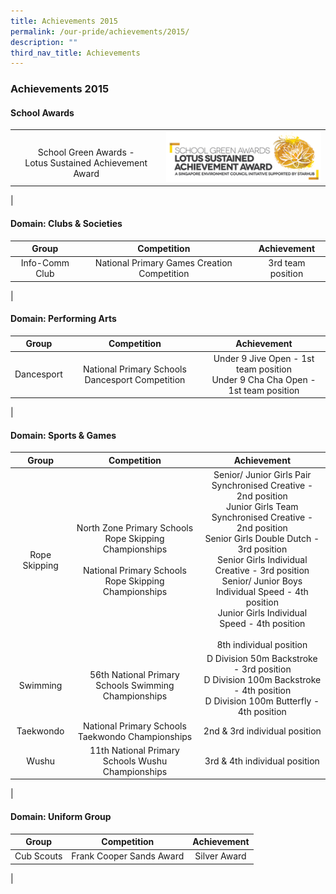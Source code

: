 ```yaml
---
title: Achievements 2015
permalink: /our-pride/achievements/2015/
description: ""
third_nav_title: Achievements
---
```

### **Achievements 2015**
#### **School Awards**

|  |  |
|:---:|:---:|
| <br>School Green Awards - <br> Lotus Sustained Achievement Award | ![](/images/2017schaward.jpg) |
|

#### **Domain: Clubs & Societies**

| Group | Competition | Achievement |
|:---:|:---:|:---:|
| Info-Comm Club | National Primary Games Creation Competition | 3rd team position | 
|

#### **Domain: Performing Arts**

| Group | Competition | Achievement |
|:---:|:---:|:---:|
| Dancesport | National Primary Schools Dancesport Competition | Under 9 Jive Open - 1st team position<br>Under 9 Cha Cha Open - 1st team position | 
|

#### **Domain: Sports & Games**

| Group | Competition | Achievement |
|:---:|:---:|:---:|
| Rope Skipping | North Zone Primary Schools Rope Skipping Championships<br><br>National Primary Schools Rope Skipping Championships | Senior/ Junior Girls Pair Synchronised Creative - 2nd position<br>Junior Girls Team Synchronised Creative - 2nd position<br>Senior Girls Double Dutch - 3rd position<br>Senior Girls Individual Creative - 3rd position<br>Senior/ Junior Boys Individual Speed - 4th position<br>Junior Girls Individual Speed - 4th position<br><br>8th individual position | 
| Swimming | 56th National Primary Schools Swimming Championships | D Division 50m Backstroke - 3rd position<br>D Division 100m Backstroke - 4th position<br>D Division 100m Butterfly - 4th position | 
| Taekwondo | National Primary Schools Taekwondo Championships | 2nd & 3rd individual position | 
| Wushu | 11th National Primary Schools Wushu Championships | 3rd & 4th individual position | 
|

#### **Domain: Uniform Group**

| Group | Competition | Achievement |
|:---:|:---:|:---:|
| Cub Scouts | Frank Cooper Sands Award | Silver Award |
|